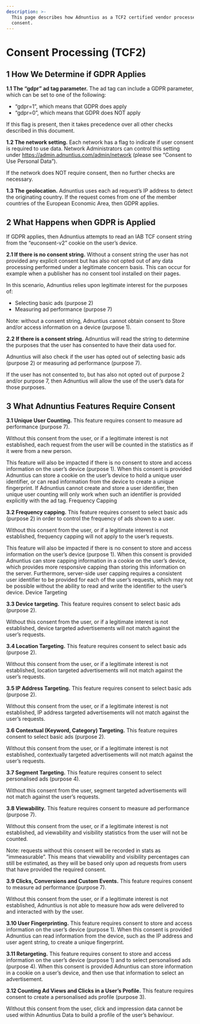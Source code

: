 ```yaml
---
description: >-
  This page describes how Adnuntius as a TCF2 certified vendor processes
  consent.
---
```


# Consent Processing (TCF2)

## **1 How We Determine if GDPR Applies**

**1.1 The “gdpr” ad tag parameter.** The ad tag can include a GDPR parameter, which can be set to one of the following:

* “gdpr=1”, which means that GDPR does apply
* “gdpr=0”, which means that GDPR does NOT apply

If this flag is present, then it takes precedence over all other checks described in this document.

**1.2 The network setting.** Each network has a flag to indicate if user consent is required to use data. Network Administrators can control this setting under https://admin.adnuntius.com/admin/network (please see “Consent to Use Personal Data”).

If the network does NOT require consent, then no further checks are necessary.

**1.3 The geolocation.** Adnuntius uses each ad request’s IP address to detect the originating country. If the request comes from one of the member countries of the European Economic Area, then GDPR applies.

## 2 What Happens when GDPR is Applied

If GDPR applies, then Adnuntius attempts to read an IAB TCF consent string from the “euconsent-v2” cookie on the user’s device.

**2.1 If there is no consent string.** Without a consent string the user has not provided any explicit consent but has also not opted out of any data processing performed under a legitimate concern basis. This can occur for example when a publisher has no consent tool installed on their pages.

In this scenario, Adnuntius relies upon legitimate interest for the purposes of:

* Selecting basic ads (purpose 2)
* Measuring ad performance (purpose 7)

Note: without a consent string, Adnuntius cannot obtain consent to Store and/or access information on a device (purpose 1).

**2.2 If there is a consent string.** Adnuntius will read the string to determine the purposes that the user has consented to have their data used for.

Adnuntius will also check if the user has opted out of selecting basic ads (purpose 2) or measuring ad performance (purpose 7).

If the user has not consented to, but has also not opted out of purpose 2 and/or purpose 7, then Adnuntius will allow the use of the user’s data for those purposes.

## 3 What Adnuntius Features Require Consent

**3.1 Unique User Counting.** This feature requires consent to measure ad performance (purpose 7).

Without this consent from the user, or if a legitimate interest is not established, each request from the user will be counted in the statistics as if it were from a new person.

This feature will also be impacted if there is no consent to store and access information on the user’s device (purpose 1). When this consent is provided Adnuntius can store a cookie on the user’s device to hold a unique user identifier, or can read information from the device to create a unique fingerprint. If Adnuntius cannot create and store a user identifier, then unique user counting will only work when such an identifier is provided explicitly with the ad tag. Frequency Capping

**3.2 Frequency capping.** This feature requires consent to select basic ads (purpose 2) in order to control the frequency of ads shown to a user.

Without this consent from the user, or if a legitimate interest is not established, frequency capping will not apply to the user’s requests.

This feature will also be impacted if there is no consent to store and access information on the user’s device (purpose 1). When this consent is provided Adnuntius can store capping information in a cookie on the user’s device, which provides more responsive capping than storing this information on the server. Furthermore, server-side user capping requires a consistent user identifier to be provided for each of the user’s requests, which may not be possible without the ability to read and write the identifier to the user’s device. Device Targeting

**3.3 Device targeting.** This feature requires consent to select basic ads (purpose 2).

Without this consent from the user, or if a legitimate interest is not established, device targeted advertisements will not match against the user’s requests.

**3.4 Location Targeting.** This feature requires consent to select basic ads (purpose 2).

Without this consent from the user, or if a legitimate interest is not established, location targeted advertisements will not match against the user’s requests.

**3.5 IP Address Targeting.** This feature requires consent to select basic ads (purpose 2).

Without this consent from the user, or if a legitimate interest is not established, IP address targeted advertisements will not match against the user’s requests.

**3.6 Contextual (Keyword, Category) Targeting.** This feature requires consent to select basic ads (purpose 2).

Without this consent from the user, or if a legitimate interest is not established, contextually targeted advertisements will not match against the user’s requests.

**3.7 Segment Targeting.** This feature requires consent to select personalised ads (purpose 4).

Without this consent from the user, segment targeted advertisements will not match against the user’s requests.

**3.8 Viewability.** This feature requires consent to measure ad performance (purpose 7).

Without this consent from the user, or if a legitimate interest is not established, ad viewability and visibility statistics from the user will not be counted.

Note: requests without this consent will be recorded in stats as “immeasurable”. This means that viewability and visibility percentages can still be estimated, as they will be based only upon ad requests from users that have provided the required consent.

**3.9 Clicks, Conversions and Custom Events.** This feature requires consent to measure ad performance (purpose 7).

Without this consent from the user, or if a legitimate interest is not established, Adnuntius is not able to measure how ads were delivered to and interacted with by the user.

**3.10 User Fingerprinting.** This feature requires consent to store and access information on the user’s device (purpose 1). When this consent is provided Adnuntius can read information from the device, such as the IP address and user agent string, to create a unique fingerprint.

**3.11 Retargeting.** This feature requires consent to store and access information on the user’s device (purpose 1) and to select personalised ads (purpose 4). When this consent is provided Adnuntius can store information in a cookie on a user’s device, and then use that information to select an advertisement.

**3.12 Counting Ad Views and Clicks in a User’s Profile.** This feature requires consent to create a personalised ads profile (purpose 3).

Without this consent from the user, click and impression data cannot be used within Adnuntius Data to build a profile of the user’s behaviour.
